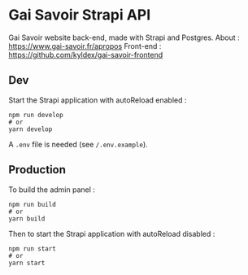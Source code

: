 # Gai Savoir Strapi API

Gai Savoir website back-end, made with Strapi and Postgres.
About : https://www.gai-savoir.fr/apropos
Front-end : https://github.com/kyldex/gai-savoir-frontend

## Dev

Start the Strapi application with autoReload enabled :

```
npm run develop
# or
yarn develop
```
A `.env` file is needed (see `/.env.example`).

## Production

To build the admin panel :

```
npm run build
# or
yarn build
```

Then to start the Strapi application with autoReload disabled :

```
npm run start
# or
yarn start
```